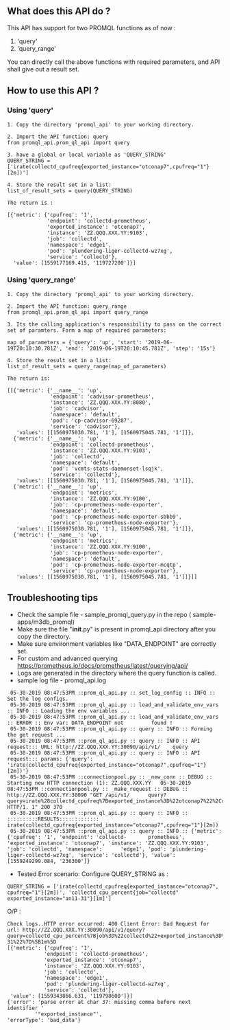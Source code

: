 ## What does this API do ?

This API has support for two PROMQL functions as of now :

1. 'query' 
2. 'query_range'

You can directly call the above functions with required parameters, and API shall
give out a result set.

## How to use this API ?

### Using 'query'

```
1. Copy the directory 'promql_api' to your working directory. 
```

```
2. Import the API function: query
from promql_api.prom_ql_api import query
```

```
3. have a global or local variable as 'QUERY_STRING'
QUERY_STRING = ['irate(collectd_cpufreq{exported_instance="otconap7",cpufreq="1"}[2m])']
```

```
4. Store the result set in a list:
list_of_result_sets = query(QUERY_STRING)
```

```
The return is :

[{'metric': {'cpufreq': '1',
             'endpoint': 'collectd-prometheus',
             'exported_instance': 'otconap7',
             'instance': 'ZZ.QQQ.XXX.YY:9103',
             'job': 'collectd',
             'namespace': 'edge1',
             'pod': 'plundering-liger-collectd-wz7xg',
             'service': 'collectd'},
  'value': [1559177169.415, '119727200']}]
```
### Using 'query_range'

```
1. Copy the directory 'promql_api' to your working directory. 
```

```
2. Import the API function: query_range
from promql_api.prom_ql_api import query_range
```

```
3. Its the calling application's responsibility to pass on the correct set of paramters. Form a map of required parameters:

map_of_parameters = {'query': 'up', 'start': '2019-06-19T20:10:30.781Z', 'end': '2019-06-19T20:10:45.781Z', 'step': '15s'}
```

```
4. Store the result set in a list:
list_of_result_sets = query_range(map_of_parameters)
```

```
The return is:

[[{'metric': {'__name__': 'up',
              'endpoint': 'cadvisor-prometheus',
              'instance': 'ZZ.QQQ.XXX.YY:8080',
              'job': 'cadvisor',
              'namespace': 'default',
              'pod': 'cp-cadvisor-69287',
              'service': 'cadvisor'},
   'values': [[1560975030.781, '1'], [1560975045.781, '1']]},
  {'metric': {'__name__': 'up',
              'endpoint': 'collectd-prometheus',
              'instance': 'ZZ.QQQ.XXX.YY:9103',
              'job': 'collectd',
              'namespace': 'default',
              'pod': 'vcmts-stats-daemonset-lsqjk',
              'service': 'collectd'},
   'values': [[1560975030.781, '1'], [1560975045.781, '1']]},
  {'metric': {'__name__': 'up',
              'endpoint': 'metrics',
              'instance': 'ZZ.QQQ.XXX.YY:9100',
              'job': 'cp-prometheus-node-exporter',
              'namespace': 'default',
              'pod': 'cp-prometheus-node-exporter-sbbb9',
              'service': 'cp-prometheus-node-exporter'},
   'values': [[1560975030.781, '1'], [1560975045.781, '1']]},
  {'metric': {'__name__': 'up',
              'endpoint': 'metrics',
              'instance': 'ZZ.QQQ.XXX.YY:9100',
              'job': 'cp-prometheus-node-exporter',
              'namespace': 'default',
              'pod': 'cp-prometheus-node-exporter-mcqtp',
              'service': 'cp-prometheus-node-exporter'},
   'values': [[1560975030.781, '1'], [1560975045.781, '1']]}]]
```

## Troubleshooting tips

* Check the sample file - sample_promql_query.py in the repo ( sample-apps/m3db_promql)
* Make sure the file "__init__.py" is present in promql_api directory after you copy the directory.
* Make sure environment variables like "DATA_ENDPOINT" are correctly set.
* For custom and advanced querying https://prometheus.io/docs/prometheus/latest/querying/api/
* Logs are generated in the directory where the query function is called.
* sample log file - promql_api.log

```
 05-30-2019 08:47:53PM ::prom_ql_api.py :: set_log_config :: INFO :: Set the log configs.
 05-30-2019 08:47:53PM ::prom_ql_api.py :: load_and_validate_env_vars :: INFO :: Loading the env variables ...
 05-30-2019 08:47:53PM ::prom_ql_api.py :: load_and_validate_env_vars :: ERROR :: Env var: DATA_ENDPOINT not         found !
 05-30-2019 08:47:53PM ::prom_ql_api.py :: query :: INFO :: Forming the get request ...
 05-30-2019 08:47:53PM ::prom_ql_api.py :: query :: INFO :: API request::: URL: http://ZZ.QQQ.XXX.YY:30090/api/v1/    query
 05-30-2019 08:47:53PM ::prom_ql_api.py :: query :: INFO :: API request::: params: {'query':                         'irate(collectd_cpufreq{exported_instance="otconap7",cpufreq="1"}[2m])'}
 05-30-2019 08:47:53PM ::connectionpool.py :: _new_conn :: DEBUG :: Starting new HTTP connection (1): ZZ.QQQ.XXX.YY   05-30-2019 08:47:53PM ::connectionpool.py :: _make_request :: DEBUG :: http://ZZ.QQQ.XXX.YY:30090 "GET /api/v1/      query?query=irate%28collectd_cpufreq%7Bexported_instance%3D%22otconap7%22%2Ccpufreq%3D%221%22%7D%5B2m%5D%29 HTTP/1. 1" 200 370
 05-30-2019 08:47:53PM ::prom_ql_api.py :: query :: INFO :: ::::::::::RESULTS:::::::::::::                           irate(collectd_cpufreq{exported_instance="otconap7",cpufreq="1"}[2m])
 05-30-2019 08:47:53PM ::prom_ql_api.py :: query :: INFO :: {'metric': {'cpufreq': '1', 'endpoint': 'collectd-       prometheus', 'exported_instance': 'otconap7', 'instance': 'ZZ.QQQ.XXX.YY:9103', 'job': 'collectd', 'namespace':      'edge1', 'pod': 'plundering-liger-collectd-wz7xg', 'service': 'collectd'}, 'value': [1559249299.084, '236300']}
 ```

 * Tested Error scenario: Configure QUERY_STRING as :
 ```
 QUERY_STRING = ['irate(collectd_cpufreq{exported_instance="otconap7", cpufreq="1"}[2m])', 'collectd_cpu_percent{job="collectd" exported_instance="an11-31"}[1m]']
 ```
 O/P :
 ```
 Check logs..HTTP error occurred: 400 Client Error: Bad Request for url: http://ZZ.QQQ.XXX.YY:30090/api/v1/query?query=collectd_cpu_percent%7Bjob%3D%22collectd%22+exported_instance%3D%22an11-31%22%7D%5B1m%5D
[{'metric': {'cpufreq': '1',
             'endpoint': 'collectd-prometheus',
             'exported_instance': 'otconap7',
             'instance': 'ZZ.QQQ.XXX.YY:9103',
             'job': 'collectd',
             'namespace': 'edge1',
             'pod': 'plundering-liger-collectd-wz7xg',
             'service': 'collectd'},
  'value': [1559343866.631, '119798600']}]
{'error': 'parse error at char 37: missing comma before next identifier '
          '"exported_instance"',
 'errorType': 'bad_data'}
```
